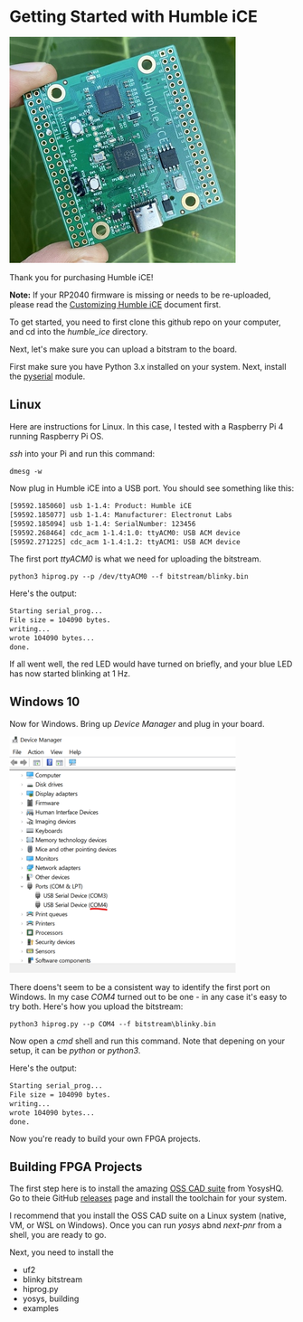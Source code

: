 # Getting Started with Humble iCE

![hi](images/hi.jpg)

Thank you for purchasing Humble iCE! 

**Note:** If your RP2040 firmware is missing or needs to be re-uploaded, please 
read the [Customizing Humble iCE][2] document first.

To get started, you need to first clone this github repo on your computer, 
and cd into the *humble_ice* directory.

Next, let's make sure you can upload a bitstram to the board.

First make sure you have Python 3.x installed on your system. Next, 
install the [pyserial][1] module. 

## Linux 

Here are instructions for Linux. In this case, I tested with a Raspberry Pi 4
running Raspberry Pi OS.

*ssh* into your Pi and run this command:

```
dmesg -w
```

Now plug in Humble iCE into a USB port. You should see something like this:

```
[59592.185060] usb 1-1.4: Product: Humble iCE
[59592.185077] usb 1-1.4: Manufacturer: Electronut Labs
[59592.185094] usb 1-1.4: SerialNumber: 123456
[59592.268464] cdc_acm 1-1.4:1.0: ttyACM0: USB ACM device
[59592.271225] cdc_acm 1-1.4:1.2: ttyACM1: USB ACM device
```

The first port *ttyACM0* is what we need for uploading the bitstream.


```
python3 hiprog.py --p /dev/ttyACM0 --f bitstream/blinky.bin
```

Here's the output:

```
Starting serial_prog...
File size = 104090 bytes.
writing...
wrote 104090 bytes...
done.
```

If all went well, the red LED would have turned on briefly, and your blue LED 
has now started blinking at 1 Hz.

## Windows 10

Now for Windows. Bring up *Device Manager* and plug in your board.

![Device Manager](images/dm.png)

There doens't seem to be a consistent way to identify the first port on Windows. 
In my case *COM4* turned out to be one - in any case it's easy to try both. Here's 
how you upload the bitstream:

```
python3 hiprog.py --p COM4 --f bitstream\blinky.bin
```

Now open a *cmd* shell and run this command. Note that depening on your setup, it can be *python* or *python3*.

Here's the output:

```
Starting serial_prog...
File size = 104090 bytes.
writing...
wrote 104090 bytes...
done.
```

Now you're ready to build your own FPGA projects.

## Building FPGA Projects 

The first step here is to install the amazing [OSS CAD suite][3] from YosysHQ. Go to theie GitHub [releases][4] page and install the toolchain for your system.

I recommend that you install the OSS CAD suite on a Linux system (native, VM, or WSL on Windows). Once you can run *yosys* abnd *next-pnr* from a shell, you are ready to go.



Next, you need to install the 

- uf2
- blinky bitstream 
- hiprog.py
- yosys, building 
- examples 

[1]: https://pyserial.readthedocs.io/en/latest/pyserial.html
[2]: https://github.com/mkvenkit/humble_ice/blob/main/customizing.md
[3]: https://www.yosyshq.com/open-source
[4]: https://github.com/YosysHQ/oss-cad-suite-build/releases

